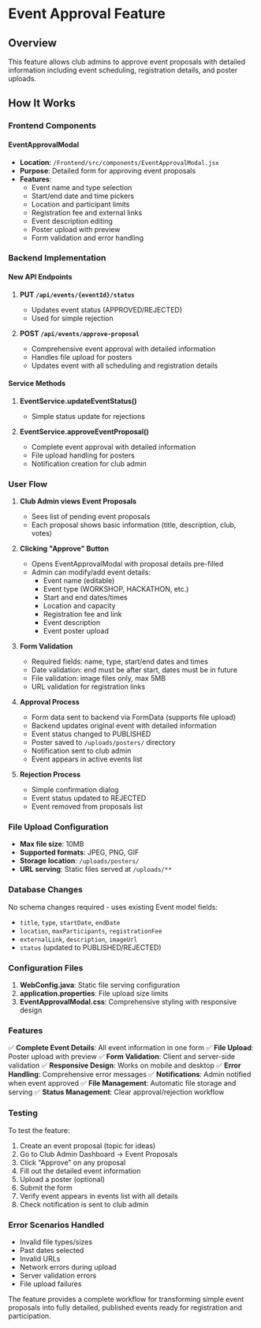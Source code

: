 # Event Approval Feature

## Overview
This feature allows club admins to approve event proposals with detailed information including event scheduling, registration details, and poster uploads.

## How It Works

### Frontend Components

#### EventApprovalModal
- **Location**: `/Frontend/src/components/EventApprovalModal.jsx`
- **Purpose**: Detailed form for approving event proposals
- **Features**:
  - Event name and type selection
  - Start/end date and time pickers
  - Location and participant limits
  - Registration fee and external links
  - Event description editing
  - Poster upload with preview
  - Form validation and error handling

### Backend Implementation

#### New API Endpoints

1. **PUT `/api/events/{eventId}/status`**
   - Updates event status (APPROVED/REJECTED)
   - Used for simple rejection

2. **POST `/api/events/approve-proposal`**
   - Comprehensive event approval with detailed information
   - Handles file upload for posters
   - Updates event with all scheduling and registration details

#### Service Methods

1. **EventService.updateEventStatus()**
   - Simple status update for rejections

2. **EventService.approveEventProposal()**
   - Complete event approval with detailed information
   - File upload handling for posters
   - Notification creation for club admin

### User Flow

1. **Club Admin views Event Proposals**
   - Sees list of pending event proposals
   - Each proposal shows basic information (title, description, club, votes)

2. **Clicking "Approve" Button**
   - Opens EventApprovalModal with proposal details pre-filled
   - Admin can modify/add event details:
     - Event name (editable)
     - Event type (WORKSHOP, HACKATHON, etc.)
     - Start and end dates/times
     - Location and capacity
     - Registration fee and link
     - Event description
     - Event poster upload

3. **Form Validation**
   - Required fields: name, type, start/end dates and times
   - Date validation: end must be after start, dates must be in future
   - File validation: image files only, max 5MB
   - URL validation for registration links

4. **Approval Process**
   - Form data sent to backend via FormData (supports file upload)
   - Backend updates original event with detailed information
   - Event status changed to PUBLISHED
   - Poster saved to `/uploads/posters/` directory
   - Notification sent to club admin
   - Event appears in active events list

5. **Rejection Process**
   - Simple confirmation dialog
   - Event status updated to REJECTED
   - Event removed from proposals list

### File Upload Configuration

- **Max file size**: 10MB
- **Supported formats**: JPEG, PNG, GIF
- **Storage location**: `/uploads/posters/`
- **URL serving**: Static files served at `/uploads/**`

### Database Changes

No schema changes required - uses existing Event model fields:
- `title`, `type`, `startDate`, `endDate`
- `location`, `maxParticipants`, `registrationFee`
- `externalLink`, `description`, `imageUrl`
- `status` (updated to PUBLISHED/REJECTED)

### Configuration Files

1. **WebConfig.java**: Static file serving configuration
2. **application.properties**: File upload size limits
3. **EventApprovalModal.css**: Comprehensive styling with responsive design

### Features

✅ **Complete Event Details**: All event information in one form
✅ **File Upload**: Poster upload with preview
✅ **Form Validation**: Client and server-side validation
✅ **Responsive Design**: Works on mobile and desktop
✅ **Error Handling**: Comprehensive error messages
✅ **Notifications**: Admin notified when event approved
✅ **File Management**: Automatic file storage and serving
✅ **Status Management**: Clear approval/rejection workflow

### Testing

To test the feature:

1. Create an event proposal (topic for ideas)
2. Go to Club Admin Dashboard → Event Proposals
3. Click "Approve" on any proposal
4. Fill out the detailed event information
5. Upload a poster (optional)
6. Submit the form
7. Verify event appears in events list with all details
8. Check notification is sent to club admin

### Error Scenarios Handled

- Invalid file types/sizes
- Past dates selected
- Invalid URLs
- Network errors during upload
- Server validation errors
- File upload failures

The feature provides a complete workflow for transforming simple event proposals into fully detailed, published events ready for registration and participation.
